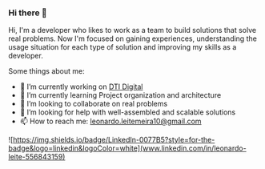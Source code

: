 ### Hi there 👋

Hi, I'm a developer who likes to work as a team to build solutions that solve real problems. Now I'm focused on gaining experiences, understanding the usage situation for each type of solution and improving my skills as a developer.

Some things about me:

- 🔭 I’m currently working on [DTI Digital](https://www.dtidigital.com.br)
- 🌱 I’m currently learning Project organization and architecture
- 👯 I’m looking to collaborate on real problems
- 🤔 I’m looking for help with well-assembled and scalable solutions
- 📫 How to reach me: leonardo.leitemeira10@gmail.com


![https://img.shields.io/badge/LinkedIn-0077B5?style=for-the-badge&logo=linkedin&logoColor=white](www.linkedin.com/in/leonardo-leite-556843159)

